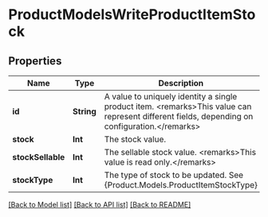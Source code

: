 # ProductModelsWriteProductItemStock

## Properties
Name | Type | Description | Notes
------------ | ------------- | ------------- | -------------
**id** | **String** | A value to uniquely identity a single product item.  &lt;remarks&gt;This value can represent different fields, depending on configuration.&lt;/remarks&gt; | [optional] 
**stock** | **Int** | The stock value. | [optional] 
**stockSellable** | **Int** | The sellable stock value.  &lt;remarks&gt;This value is read only.&lt;/remarks&gt; | [optional] 
**stockType** | **Int** | The type of stock to be updated. See {Product.Models.ProductItemStockType} | [optional] 

[[Back to Model list]](../README.md#documentation-for-models) [[Back to API list]](../README.md#documentation-for-api-endpoints) [[Back to README]](../README.md)


